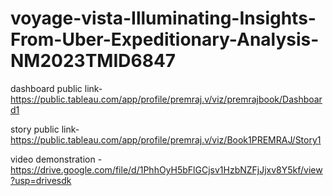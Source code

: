 # voyage-vista-Illuminating-Insights-From-Uber-Expeditionary-Analysis-NM2023TMID6847

dashboard public link-https://public.tableau.com/app/profile/premraj.v/viz/premrajbook/Dashboard1

story public link-https://public.tableau.com/app/profile/premraj.v/viz/Book1PREMRAJ/Story1

video demonstration -https://drive.google.com/file/d/1PhhOyH5bFlGCjsv1HzbNZFjJjxv8Y5kf/view?usp=drivesdk

